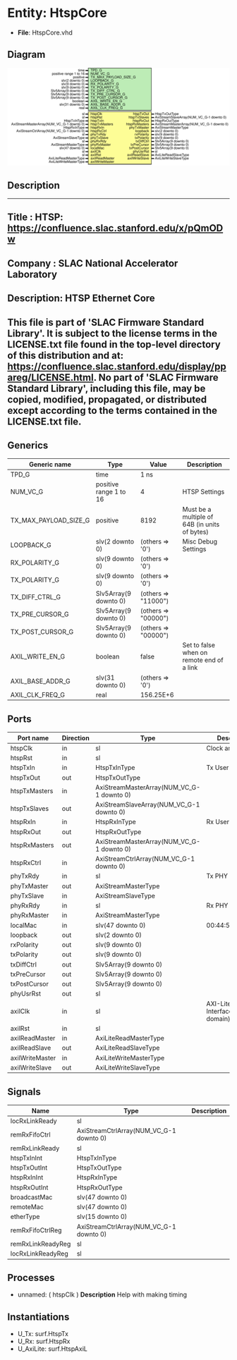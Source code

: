 # Entity: HtspCore

- **File**: HtspCore.vhd
## Diagram

![Diagram](HtspCore.svg "Diagram")
## Description

-----------------------------------------------------------------------------
 Title      : HTSP: https://confluence.slac.stanford.edu/x/pQmODw
-----------------------------------------------------------------------------
 Company    : SLAC National Accelerator Laboratory
-----------------------------------------------------------------------------
 Description: HTSP Ethernet Core
-----------------------------------------------------------------------------
 This file is part of 'SLAC Firmware Standard Library'.
 It is subject to the license terms in the LICENSE.txt file found in the
 top-level directory of this distribution and at:
    https://confluence.slac.stanford.edu/display/ppareg/LICENSE.html.
 No part of 'SLAC Firmware Standard Library', including this file,
 may be copied, modified, propagated, or distributed except according to
 the terms contained in the LICENSE.txt file.
-----------------------------------------------------------------------------
## Generics

| Generic name          | Type                   | Value               | Description                                    |
| --------------------- | ---------------------- | ------------------- | ---------------------------------------------- |
| TPD_G                 | time                   | 1 ns                |                                                |
| NUM_VC_G              | positive range 1 to 16 | 4                   | HTSP Settings                                  |
| TX_MAX_PAYLOAD_SIZE_G | positive               | 8192                |  Must be a multiple of 64B (in units of bytes) |
| LOOPBACK_G            | slv(2 downto 0)        | (others => '0')     | Misc Debug Settings                            |
| RX_POLARITY_G         | slv(9 downto 0)        | (others => '0')     |                                                |
| TX_POLARITY_G         | slv(9 downto 0)        | (others => '0')     |                                                |
| TX_DIFF_CTRL_G        | Slv5Array(9 downto 0)  | (others => "11000") |                                                |
| TX_PRE_CURSOR_G       | Slv5Array(9 downto 0)  | (others => "00000") |                                                |
| TX_POST_CURSOR_G      | Slv5Array(9 downto 0)  | (others => "00000") |                                                |
| AXIL_WRITE_EN_G       | boolean                | false               |  Set to false when on remote end of a link     |
| AXIL_BASE_ADDR_G      | slv(31 downto 0)       | (others => '0')     |                                                |
| AXIL_CLK_FREQ_G       | real                   | 156.25E+6           |                                                |
## Ports

| Port name       | Direction | Type                                      | Description                                  |
| --------------- | --------- | ----------------------------------------- | -------------------------------------------- |
| htspClk         | in        | sl                                        | Clock and Reset                              |
| htspRst         | in        | sl                                        |                                              |
| htspTxIn        | in        | HtspTxInType                              | Tx User interface                            |
| htspTxOut       | out       | HtspTxOutType                             |                                              |
| htspTxMasters   | in        | AxiStreamMasterArray(NUM_VC_G-1 downto 0) |                                              |
| htspTxSlaves    | out       | AxiStreamSlaveArray(NUM_VC_G-1 downto 0)  |                                              |
| htspRxIn        | in        | HtspRxInType                              | Rx User interface                            |
| htspRxOut       | out       | HtspRxOutType                             |                                              |
| htspRxMasters   | out       | AxiStreamMasterArray(NUM_VC_G-1 downto 0) |                                              |
| htspRxCtrl      | in        | AxiStreamCtrlArray(NUM_VC_G-1 downto 0)   |                                              |
| phyTxRdy        | in        | sl                                        | Tx PHY interface                             |
| phyTxMaster     | out       | AxiStreamMasterType                       |                                              |
| phyTxSlave      | in        | AxiStreamSlaveType                        |                                              |
| phyRxRdy        | in        | sl                                        | Rx PHY interface                             |
| phyRxMaster     | in        | AxiStreamMasterType                       |                                              |
| localMac        | in        | slv(47 downto 0)                          |  00:44:56:03:02:01                           |
| loopback        | out       | slv(2 downto 0)                           |                                              |
| rxPolarity      | out       | slv(9 downto 0)                           |                                              |
| txPolarity      | out       | slv(9 downto 0)                           |                                              |
| txDiffCtrl      | out       | Slv5Array(9 downto 0)                     |                                              |
| txPreCursor     | out       | Slv5Array(9 downto 0)                     |                                              |
| txPostCursor    | out       | Slv5Array(9 downto 0)                     |                                              |
| phyUsrRst       | out       | sl                                        |                                              |
| axilClk         | in        | sl                                        | AXI-Lite Register Interface (axilClk domain) |
| axilRst         | in        | sl                                        |                                              |
| axilReadMaster  | in        | AxiLiteReadMasterType                     |                                              |
| axilReadSlave   | out       | AxiLiteReadSlaveType                      |                                              |
| axilWriteMaster | in        | AxiLiteWriteMasterType                    |                                              |
| axilWriteSlave  | out       | AxiLiteWriteSlaveType                     |                                              |
## Signals

| Name              | Type                                    | Description |
| ----------------- | --------------------------------------- | ----------- |
| locRxLinkReady    | sl                                      |             |
| remRxFifoCtrl     | AxiStreamCtrlArray(NUM_VC_G-1 downto 0) |             |
| remRxLinkReady    | sl                                      |             |
| htspTxInInt       | HtspTxInType                            |             |
| htspTxOutInt      | HtspTxOutType                           |             |
| htspRxInInt       | HtspRxInType                            |             |
| htspRxOutInt      | HtspRxOutType                           |             |
| broadcastMac      | slv(47 downto 0)                        |             |
| remoteMac         | slv(47 downto 0)                        |             |
| etherType         | slv(15 downto 0)                        |             |
| remRxFifoCtrlReg  | AxiStreamCtrlArray(NUM_VC_G-1 downto 0) |             |
| remRxLinkReadyReg | sl                                      |             |
| locRxLinkReadyReg | sl                                      |             |
## Processes
- unnamed: ( htspClk )
**Description**
 Help with making timing 
## Instantiations

- U_Tx: surf.HtspTx
- U_Rx: surf.HtspRx
- U_AxiLite: surf.HtspAxiL
